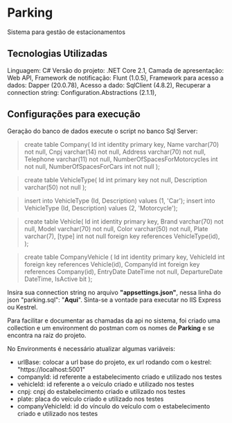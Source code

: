 # Parking
Sistema para gestão de estacionamentos

## Tecnologias Utilizadas
Linguagem: C#
Versão do projeto: .NET Core 2.1, 
Camada de apresentação: Web API, 
Framework de notificação: Flunt (1.0.5), 
Framework para acesso a dados: Dapper (20.0.78), 
Acesso a dado: SqlClient (4.8.2), 
Recuperar a connection string: Configuration.Abstractions (2.1.1), 

## Configurações para execução
Geração do banco de dados execute o script no banco Sql Server:

> create table Company(
>    Id int identity primary key,
>    Name varchar(70) not null,
>    Cnpj varchar(14) not null,
>    Address varchar(70) not null,
>    Telephone varchar(11) not null,
>    NumberOfSpacesForMotorcycles int not null,
>    NumberOfSpacesForCars int not null
> );

> create table VehicleType(
>    Id int primary key not null,
>    Description varchar(50) not null
>);

>insert into VehicleType (Id, Description) values (1, 'Car');
>insert into VehicleType (Id, Description) values (2, 'Motorcycle');

> create table Vehicle(
>    Id int identity primary key,
>    Brand varchar(70) not null,
>    Model varchar(70) not null,
>    Color varchar(50) not null,
>    Plate varchar(7),
>    [type] int not null foreign key references VehicleType(id),
> );

> create table CompanyVehicle (
>    Id int identity primary key,
>    VehicleId int foreign key references Vehicle(id),
>    CompanyId int foreign key references Company(id),
>    EntryDate DateTime not null,
>    DepartureDate DateTime,
>    IsActive bit
> );

Insira sua connection string no arquivo __"appsettings.json"__, nessa linha do json "parking.sql": "__Aqui__".
Sinta-se a vontade para executar no IIS Express ou Kestrel.

Para facilitar e documentar as chamadas da api no sistema, foi criado uma collection e um environment do postman com os nomes de __Parking__ e se encontra na raiz do projeto.

No Environments é necessário atualizar algumas variáveis:
* urlBase: colocar a url base do projeto, ex url rodando com o kestrel: "https://localhost:5001"
* companyId: id referente a estabelecimento criado e utilizado nos testes
* vehicleId: id referente a o veículo criado e utilizado nos testes
* cnpj: cnpj do estabelecimento criado e utilizado nos testes
* plate: placa do veículo criado e utilizado nos testes
* companyVehicleId: id do vínculo do veículo com o estabelecimento criado e utilizado nos testes